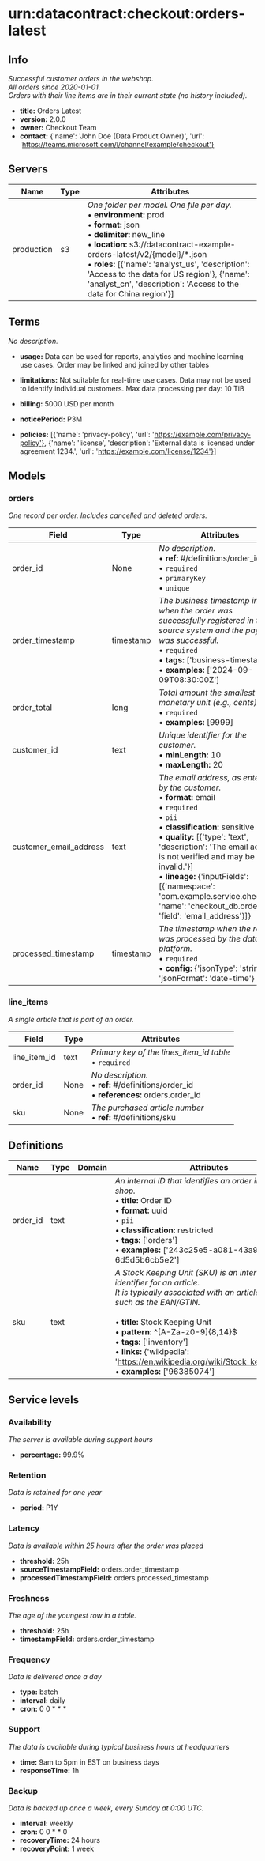 # urn:datacontract:checkout:orders-latest
## Info
*Successful customer orders in the webshop. <br>All orders since 2020-01-01. <br>Orders with their line items are in their current state (no history included).<br>*
- **title:** Orders Latest
- **version:** 2.0.0
- **owner:** Checkout Team
- **contact:** {'name': 'John Doe (Data Product Owner)', 'url': 'https://teams.microsoft.com/l/channel/example/checkout'}

## Servers
| Name | Type | Attributes |
| ---- | ---- | ---------- |
| production | s3 | *One folder per model. One file per day.*<br>• **environment:** prod<br>• **format:** json<br>• **delimiter:** new_line<br>• **location:** s3://datacontract-example-orders-latest/v2/{model}/*.json<br>• **roles:** [{'name': 'analyst_us', 'description': 'Access to the data for US region'}, {'name': 'analyst_cn', 'description': 'Access to the data for China region'}] |

## Terms
*No description.*
- **usage:** Data can be used for reports, analytics and machine learning use cases.
Order may be linked and joined by other tables

- **limitations:** Not suitable for real-time use cases.
Data may not be used to identify individual customers.
Max data processing per day: 10 TiB

- **billing:** 5000 USD per month
- **noticePeriod:** P3M
- **policies:** [{'name': 'privacy-policy', 'url': 'https://example.com/privacy-policy'}, {'name': 'license', 'description': 'External data is licensed under agreement 1234.', 'url': 'https://example.com/license/1234'}]

## Models
### orders
*One record per order. Includes cancelled and deleted orders.*

| Field | Type | Attributes |
| ----- | ---- | ---------- |
|  order_id | None | *No description.*<br>• **ref:** #/definitions/order_id<br>• `required`<br>• `primaryKey`<br>• `unique` |
|  order_timestamp | timestamp | *The business timestamp in UTC when the order was successfully registered in the source system and the payment was successful.*<br>• `required`<br>• **tags:** ['business-timestamp']<br>• **examples:** ['2024-09-09T08:30:00Z'] |
|  order_total | long | *Total amount the smallest monetary unit (e.g., cents).*<br>• `required`<br>• **examples:** [9999] |
|  customer_id | text | *Unique identifier for the customer.*<br>• **minLength:** 10<br>• **maxLength:** 20 |
|  customer_email_address | text | *The email address, as entered by the customer.*<br>• **format:** email<br>• `required`<br>• `pii`<br>• **classification:** sensitive<br>• **quality:** [{'type': 'text', 'description': 'The email address is not verified and may be invalid.'}]<br>• **lineage:** {'inputFields': [{'namespace': 'com.example.service.checkout', 'name': 'checkout_db.orders', 'field': 'email_address'}]} |
|  processed_timestamp | timestamp | *The timestamp when the record was processed by the data platform.*<br>• `required`<br>• **config:** {'jsonType': 'string', 'jsonFormat': 'date-time'} |
### line_items
*A single article that is part of an order.*

| Field | Type | Attributes |
| ----- | ---- | ---------- |
|  line_item_id | text | *Primary key of the lines_item_id table*<br>• `required` |
|  order_id | None | *No description.*<br>• **ref:** #/definitions/order_id<br>• **references:** orders.order_id |
|  sku | None | *The purchased article number*<br>• **ref:** #/definitions/sku |

## Definitions
| Name | Type | Domain | Attributes |
| ---- | ---- | ------ | ---------- |
| order_id | text |  | *An internal ID that identifies an order in the online shop.*<br>• **title:** Order ID<br>• **format:** uuid<br>• `pii`<br>• **classification:** restricted<br>• **tags:** ['orders']<br>• **examples:** ['243c25e5-a081-43a9-aeab-6d5d5b6cb5e2'] |
| sku | text |  | *A Stock Keeping Unit (SKU) is an internal unique identifier for an article. <br>It is typically associated with an article's barcode, such as the EAN/GTIN.<br>*<br>• **title:** Stock Keeping Unit<br>• **pattern:** ^[A-Za-z0-9]{8,14}$<br>• **tags:** ['inventory']<br>• **links:** {'wikipedia': 'https://en.wikipedia.org/wiki/Stock_keeping_unit'}<br>• **examples:** ['96385074'] |

## Service levels
### Availability
*The server is available during support hours*
- **percentage:** 99.9%

### Retention
*Data is retained for one year*
- **period:** P1Y

### Latency
*Data is available within 25 hours after the order was placed*
- **threshold:** 25h
- **sourceTimestampField:** orders.order_timestamp
- **processedTimestampField:** orders.processed_timestamp

### Freshness
*The age of the youngest row in a table.*
- **threshold:** 25h
- **timestampField:** orders.order_timestamp

### Frequency
*Data is delivered once a day*
- **type:** batch
- **interval:** daily
- **cron:** 0 0 * * *

### Support
*The data is available during typical business hours at headquarters*
- **time:** 9am to 5pm in EST on business days
- **responseTime:** 1h

### Backup
*Data is backed up once a week, every Sunday at 0:00 UTC.*
- **interval:** weekly
- **cron:** 0 0 * * 0
- **recoveryTime:** 24 hours
- **recoveryPoint:** 1 week
